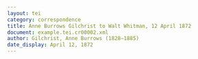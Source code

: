 ```yaml
---
layout: tei
category: correspondence
title: Anne Burrows Gilchrist to Walt Whitman, 12 April 1872
document: example.tei.cr00002.xml
author: Gilchrist, Anne Burrows (1828–1885)
date_display: April 12, 1872
---
```


